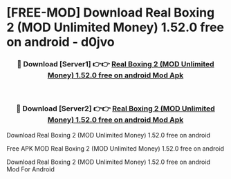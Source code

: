 # [FREE-MOD] Download Real Boxing 2 (MOD Unlimited Money) 1.52.0 free on android - d0jvo


<div align="center">
<h3>🔴 Download [Server1] 👉👉 <a href="https://apk-comot.site?title=Real_Boxing_2_(MOD_Unlimited_Money)_1.52.0_free_on_android">Real Boxing 2 (MOD Unlimited Money) 1.52.0 free on android Mod Apk</a></h3><br>

<h3>🔴 Download [Server2] 👉👉 <a href="https://apk-comot.site?title=Real_Boxing_2_(MOD_Unlimited_Money)_1.52.0_free_on_android">Real Boxing 2 (MOD Unlimited Money) 1.52.0 free on android Mod Apk</a></h3>
</div>



Download Real Boxing 2 (MOD Unlimited Money) 1.52.0 free on android 

Free APK MOD Real Boxing 2 (MOD Unlimited Money) 1.52.0 free on android 

Download Real Boxing 2 (MOD Unlimited Money) 1.52.0 free on android Mod For Android
